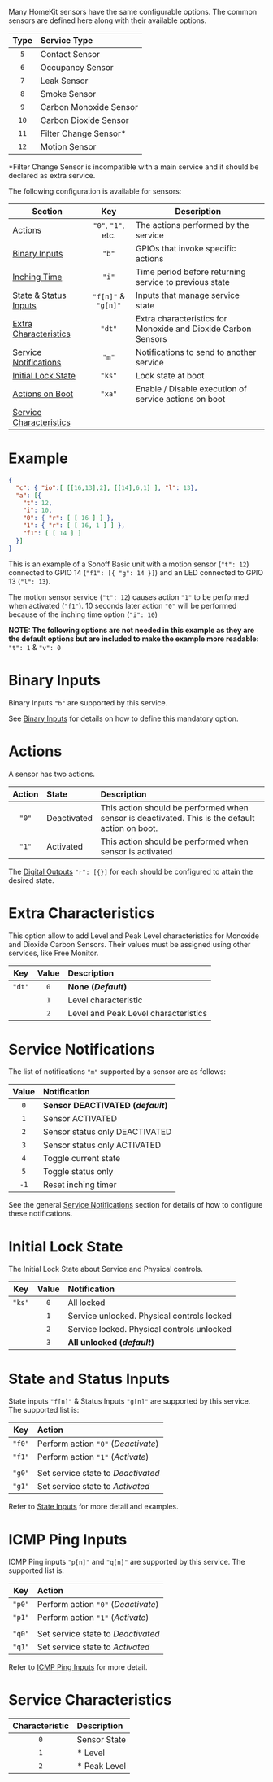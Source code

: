 Many HomeKit sensors have the same configurable options. The common sensors are
defined here along with their available options.

| Type | Service Type |
|:----:|:------------|
| `5` | Contact Sensor
| `6` | Occupancy Sensor
| `7` | Leak Sensor
| `8` | Smoke Sensor
| `9` | Carbon Monoxide Sensor
| `10` | Carbon Dioxide Sensor
| `11` | Filter Change Sensor*
| `12` | Motion Sensor

\*Filter Change Sensor is incompatible with a main service and it should be declared as extra service.

The following configuration is available for sensors:

<!-- markdownlint-disable MD013 -->
| Section | Key | Description |
|---------|:-----:|-------------|
| [Actions](#Actions) | `"0"`, `"1"`, etc. | The actions performed by the service
| [Binary Inputs](#Binary-Inputs) | `"b"` | GPIOs that invoke specific actions
| [Inching Time](Accessory-Configuration#Inching-Time) | `"i"` | Time period before returning service to previous state
| [State & Status Inputs](#State-and-Status-Inputs) | `"f[n]"` & `"g[n]"` | Inputs that manage service state
| [Extra Characteristics](#extra-characteristics) | `"dt"` | Extra characteristics for Monoxide and Dioxide Carbon Sensors
| [Service Notifications](#Service-Notifications) | `"m"` | Notifications to send to another service
| [Initial Lock State](#Initial-Lock-State) | `"ks"` | Lock state at boot
| [Actions on Boot](Accessory-Configuration#Execution-of-Actions-on-Boot) | `"xa"` | Enable / Disable execution of service actions on boot
| [Service Characteristics](#Service-Characteristics) ||
<!-- markdownlint-enable MD013 -->

# Example

```json
{
  "c": { "io":[ [[16,13],2], [[14],6,1] ], "l": 13},
  "a": [{
    "t": 12,
    "i": 10,
    "0": { "r": [ [ 16 ] ] },
    "1": { "r": [ [ 16, 1 ] ] },
    "f1": [ [ 14 ] ]
  }]
}
```

This is an example of a Sonoff Basic unit with a motion sensor (`"t": 12`)
connected to GPIO 14 (`"f1": [{ "g": 14 }]`) and an LED connected to GPIO 13
(`"l": 13`).

The motion sensor service (`"t": 12`) causes
action `"1"` to be performed when activated (`"f1"`). 10 seconds later
action `"0"` will be performed because of the inching time option (`"i": 10`)

**NOTE: The following options are not needed in this example as they are the
default options but are included to make the example more readable:**
`"t": 1` & `"v": 0`

# Binary Inputs

Binary Inputs `"b"` are supported by this service.

See [Binary Inputs](Accessory-Configuration#Binary-Inputs) for
details on how to define this mandatory option.

# Actions

A sensor has two actions.

<!-- markdownlint-disable MD013 -->
| Action | State | Description |
|:------:|:------|:------------|
| `"0"` | Deactivated | This action should be performed when sensor is deactivated. This is the default action on boot.
| `"1"` | Activated | This action should be performed when sensor is activated
<!-- markdownlint-enable MD013 -->

The [Digital Outputs](Accessory-Configuration#Digital-Outputs)
`"r": [{}]` for each should be configured to attain the desired state.

# Extra Characteristics

This option allow to add Level and Peak Level characteristics for Monoxide and Dioxide Carbon Sensors. Their values must be assigned using other services, like Free Monitor.

| Key | Value | Description
|:---:|:-----:|:-----------
|`"dt"`| `0`  | **None (_Default_)**
| | `1` | Level characteristic
| | `2` | Level and Peak Level characteristics

# Service Notifications

The list of notifications `"m"` supported by a sensor are as follows:

| Value | Notification |
|:-----:|:------------|
| `0` | **Sensor DEACTIVATED (_default_)**
| `1` | Sensor ACTIVATED
| `2` | Sensor status only DEACTIVATED
| `3` | Sensor status only ACTIVATED
| `4` | Toggle current state
| `5` | Toggle status only
| `-1` | Reset inching timer

See the general [Service Notifications](Accessory-Configuration#Service-Notifications)
section for details of how to configure these notifications.

# Initial Lock State

The Initial Lock State about Service and Physical controls.

| Key  | Value | Notification |
| :---:|:-----:|:------------|
| `"ks"` | `0` | All locked
| | `1` | Service unlocked. Physical controls locked
| | `2` | Service locked. Physical controls unlocked
| | `3` | **All unlocked (_default_)**

# State and Status Inputs

State inputs `"f[n]"` & Status Inputs `"g[n]"` are supported by this service.
The supported list is:

| Key | Action |
|:------:|:-----|
| `"f0"` | Perform action `"0"` (_Deactivate_)
| `"f1"` | Perform action `"1"` (_Activate_)
||
| `"g0"` | Set service state to _Deactivated_
| `"g1"` | Set service state to _Activated_

Refer to [State Inputs](Accessory-Configuration#Fixed-State-Inputs) for
more detail and examples.

# ICMP Ping Inputs

ICMP Ping inputs `"p[n]"` and `"q[n]"` are supported by this service.
The supported list is:

| Key | Action |
|:------:|:-----|
| `"p0"` | Perform action `"0"` (_Deactivate_)
| `"p1"` | Perform action `"1"` (_Activate_)
||
| `"q0"` | Set service state to _Deactivated_
| `"q1"` | Set service state to _Activated_

Refer to [ICMP Ping Inputs](Accessory-Configuration#ICMP-Ping-Inputs) for
more detail.

# Service Characteristics

| Characteristic | Description |
|:------:|:-----|
| `0` | Sensor State
| `1` | * Level
| `2` | * Peak Level
